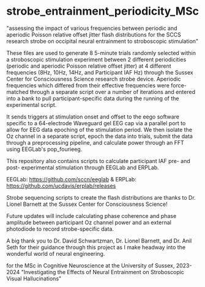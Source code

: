 # strobe_entrainment_periodicity_MSc
"assessing the impact of various frequencies between periodic and aperiodic Poisson relative offset jitter flash distributions for the SCCS research strobe on occipital neural entrainment to stroboscopic stimulation"

These files are used to generate 8 5-minute trials randomly selected within a stroboscopic stimulation experiment between 2 different periodicities (periodic and aperiodic Poisson relative offset jitter) at 4 different frequencies (8Hz, 10Hz, 14Hz, and Participant IAF Hz)
through the Sussex Center for Consciousness Science research strobe device. Aperiodic frequencies which differed from their effective frequencies were force-matched through a separate script over a number of iterations and 
entered into a bank to pull participant-specific data during the running of the experimental script. 

It sends triggers at stimulation onset and offset to the eego software specific to a 64-electrode Waveguard gel EEG cap via a parallel port to allow for EEG data epoching of the stimulation period. 
We then isolate the Oz channel in a separate script, epoch the data into trials, submit the data through a preprocessing pipeline, and calculate power through an FFT using EEGLab's pop_fourieeg. 

This repository also contains scripts to calculate participant IAF pre- and post- experimental stimulation through EEGLab and ERPLab. 

EEGLab: https://github.com/sccn/eeglab & 
ERPLab: https://github.com/ucdavis/erplab/releases 

Strobe sequencing scripts to create the flash distributions are thanks to Dr. Lionel Barnett at the Sussex Center for Consciousness Science! 

Future updates will include calculating phase coherence and phase amplitude
between participant Oz channel power and an external photodiode to record strobe-specific data. 

A big thank you to Dr. David Schwartzman, Dr. Lionel Barnett, and Dr. Anil Seth for their guidance through this project as I make headway into the wonderful world of neural engineering. 

for the MSc in Cognitive Neuroscience at the University of Sussex, 2023-2024 
"Investigating the Effects of Neural Entrainment on Stroboscopic Visual Hallucinations"
